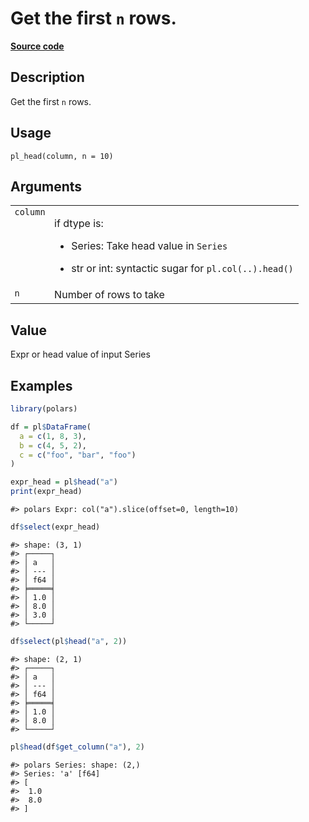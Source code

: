 

# Get the first <code>n</code> rows.

[**Source code**](https://github.com/pola-rs/r-polars/tree/8387e0a88c6889e6449b053999aada405c241066/R/functions__lazy.R#L237)

## Description

Get the first <code>n</code> rows.

## Usage

<pre><code class='language-R'>pl_head(column, n = 10)
</code></pre>

## Arguments

<table>
<tr>
<td style="white-space: nowrap; font-family: monospace; vertical-align: top">
<code id="pl_head_:_column">column</code>
</td>
<td>

if dtype is:

<ul>
<li>

Series: Take head value in <code>Series</code>

</li>
<li>

str or int: syntactic sugar for
<code style="white-space: pre;">pl.col(..).head()</code>

</li>
</ul>
</td>
</tr>
<tr>
<td style="white-space: nowrap; font-family: monospace; vertical-align: top">
<code id="pl_head_:_n">n</code>
</td>
<td>
Number of rows to take
</td>
</tr>
</table>

## Value

Expr or head value of input Series

## Examples

``` r
library(polars)

df = pl$DataFrame(
  a = c(1, 8, 3),
  b = c(4, 5, 2),
  c = c("foo", "bar", "foo")
)

expr_head = pl$head("a")
print(expr_head)
```

    #> polars Expr: col("a").slice(offset=0, length=10)

``` r
df$select(expr_head)
```

    #> shape: (3, 1)
    #> ┌─────┐
    #> │ a   │
    #> │ --- │
    #> │ f64 │
    #> ╞═════╡
    #> │ 1.0 │
    #> │ 8.0 │
    #> │ 3.0 │
    #> └─────┘

``` r
df$select(pl$head("a", 2))
```

    #> shape: (2, 1)
    #> ┌─────┐
    #> │ a   │
    #> │ --- │
    #> │ f64 │
    #> ╞═════╡
    #> │ 1.0 │
    #> │ 8.0 │
    #> └─────┘

``` r
pl$head(df$get_column("a"), 2)
```

    #> polars Series: shape: (2,)
    #> Series: 'a' [f64]
    #> [
    #>  1.0
    #>  8.0
    #> ]
